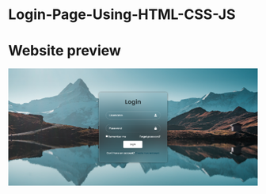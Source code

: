 # Login-Page-Using-HTML-CSS-JS

# Website preview
![logo](https://github.com/siniekoo19/Login-Page-Using-HTML-CSS-JS/blob/main/demo-webpage-img.png)
